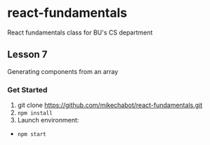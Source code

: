 # react-fundamentals
React fundamentals class for BU's CS department

## Lesson 7

Generating components from an array

### Get Started
1. git clone https://github.com/mikechabot/react-fundamentals.git
2. `npm install`
3. Launch environment:
  * `npm start`